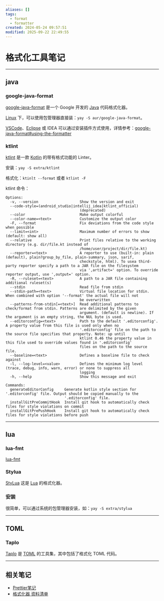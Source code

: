 ```yaml
---
aliases: []
tags:
  - format
  - formatter
created: 2024-05-24 09:57:51
modified: 2025-09-22 22:49:55
---
```


# 格式化工具笔记

---

## java

### google-java-format

[google-java-format](https://github.com/google/google-java-format) 是一个 Google 开发的 [Java](../Java/Java_Note.md) 代码格式化器。

[Linux](../Linux/Linux_Note.md) 下，可以使用包管理器直接装：`yay -S aur/google-java-format`。

[VSCode](../Editors/VSCode_Note.md)、[Eclipse](../Java/IDE/Java_IDE_Eclipse.md) 或 IDEA 可以通过安装插件方式使用，详情参考：[google-java-format#using-the-formatter](https://github.com/google/google-java-format#using-the-formatter)

### ktlint

[ktlint](https://github.com/pinterest/ktlint) 是一款 [Kotlin](../Java/Kotlin/Kotlin_Note.md) 的带有格式功能的 Linter。

安装：`yay -S extra/ktlint`

格式化：`ktinlt --format` 或者 `ktlint -F`

ktlint 命令：

```shell
Options:
  -v, --version                   Show the version and exit
  --code-style=(android_studio|intellij_idea|ktlint_official)
                                  (deprecated)
  --color                         Make output colorful
  --color-name=<text>             Customize the output color
  -F, --format                    Fix deviations from the code style when possible
  --limit=<int>                   Maximum number of errors to show (default: show all)
  --relative                      Print files relative to the working directory (e.g. dir/file.kt instead of
                                  /home/user/project/dir/file.kt)
  --reporter=<text>               A reporter to use (built-in: plain (default), plain?group_by_file, plain-summary, json, sarif,
                                  checkstyle, html). To usea third-party reporter specify a path to a JAR file on the filesystem
                                  via ',artifact=' option. To override reporter output, use ',output=' option.
  -R, --ruleset=<text>            A path to a JAR file containing additional ruleset(s)
  --stdin                         Read file from stdin
  --stdin-path=<text>             Virtual file location for stdin. When combined with option '--format' the actual file will not
                                  be overwritten
  --patterns-from-stdin[=<text>]  Read additional patterns to check/format from stdin. Patterns are delimited by the given
                                  argument. (default is newline). If the argument is an empty string, the NUL byte is used.
  --editorconfig=<text>           Path to the default '.editorconfig'. A property value from this file is used only when no
                                  '.editorconfig' file on the path to the source file specifies that property. Note: up until
                                  ktlint 0.46 the property value in this file used to override values found in '.editorconfig'
                                  files on the path to the source file.
  --baseline=<text>               Defines a baseline file to check against
  -l, --log-level=<value>         Defines the minimum log level (trace, debug, info, warn, error) or none to suppress all
                                  logging
  -h, --help                      Show this message and exit

Commands:
  generateEditorConfig     Generate kotlin style section for '.editorconfig' file. Output should be copied manually to the
                           '.editorconfig' file.
  installGitPreCommitHook  Install git hook to automatically check files for style violations on commit
  installGitPrePushHook    Install git hook to automatically check files for style violations before push
```

---

## lua

### lua-fmt

[lua-fmt](https://github.com/trixnz/lua-fmt)

### Stylua

[StyLua](https://github.com/JohnnyMorganz/StyLua) 这是 [Lua](../Lua/Lua_Note.md) 的格式化器。

### 安装

很简单，可以通过系统的包管理器安装，如：`yay -S extra/stylua`

---

## TOML

### Taplo

[Taplo](https://taplo.tamasfe.dev) 是 [TOML](../TOML/TOML_Note.md) 的工具集，其中包括了格式化 TOML 代码。

---

## 相关笔记

* [Prettier笔记](Prettier_Note.md)
* [格式化器 资料清单](Formatter_Material.md)

